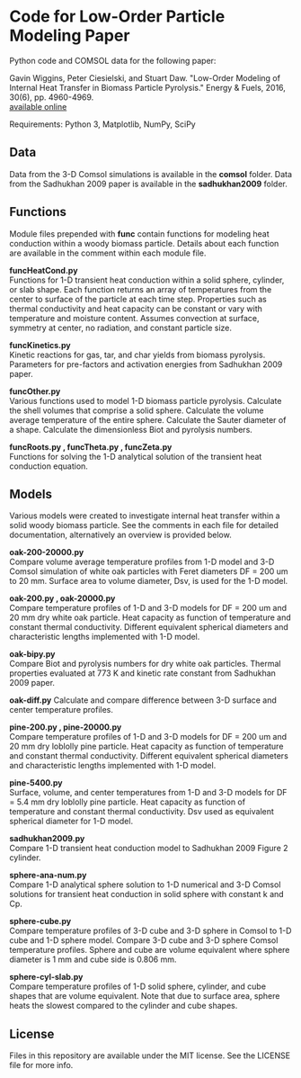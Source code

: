 # Code for Low-Order Particle Modeling Paper

Python code and COMSOL data for the following paper:

Gavin Wiggins, Peter Ciesielski, and Stuart Daw. "Low-Order Modeling of
Internal Heat Transfer in Biomass Particle Pyrolysis." Energy & Fuels, 2016,
30(6), pp. 4960-4969.  
[available online](http://pubs.acs.org/doi/abs/10.1021/acs.energyfuels.6b00554)

Requirements: Python 3, Matplotlib, NumPy, SciPy

## Data

Data from the 3-D Comsol simulations is available in the **comsol** folder.
Data from the Sadhukhan 2009 paper is available in the **sadhukhan2009**
folder.

## Functions

Module files prepended with **func** contain functions for modeling heat
conduction within a woody biomass particle. Details about each function are
available in the comment within each module file.

**funcHeatCond.py**  
Functions for 1-D transient heat conduction within a solid sphere, cylinder, or
slab shape. Each function returns an array of temperatures from the center to
surface of the particle at each time step. Properties such as thermal
conductivity and heat capacity can be constant or vary with temperature and
moisture content. Assumes convection at surface, symmetry at center, no
radiation, and constant particle size.

**funcKinetics.py**  
Kinetic reactions for gas, tar, and char yields from biomass pyrolysis.
Parameters for pre-factors and activation energies from Sadhukhan 2009 paper.

**funcOther.py**  
Various functions used to model 1-D biomass particle pyrolysis. Calculate the
shell volumes that comprise a solid sphere. Calculate the volume average
temperature of the entire sphere. Calculate the Sauter diameter of a shape.
Calculate the dimensionless Biot and pyrolysis numbers.

**funcRoots.py , funcTheta.py , funcZeta.py**  
Functions for solving the 1-D analytical solution of the transient heat
conduction equation.

## Models

Various models were created to investigate internal heat transfer within a
solid woody biomass particle. See the comments in each file for detailed
documentation, alternatively an overview is provided below.

**oak-200-20000.py**  
Compare volume average temperature profiles from 1-D model and 3-D Comsol
simulation of white oak particles with Feret diameters DF = 200 um to 20 mm.
Surface area to volume diameter, Dsv, is used for the 1-D model.

**oak-200.py , oak-20000.py**  
Compare temperature profiles of 1-D and 3-D models for DF = 200 um and 20 mm
dry white oak particle. Heat capacity as function of temperature and constant
thermal conductivity. Different equivalent spherical diameters and
characteristic lengths implemented with 1-D model.

**oak-bipy.py**  
Compare Biot and pyrolysis numbers for dry white oak particles. Thermal
properties evaluated at 773 K and kinetic rate constant from Sadhukhan 2009
paper.

**oak-diff.py**
Calculate and compare difference between 3-D surface and center temperature
profiles.

**pine-200.py , pine-20000.py**  
Compare temperature profiles of 1-D and 3-D models for DF = 200 um and 20 mm
dry loblolly pine particle. Heat capacity as function of temperature and
constant thermal conductivity. Different equivalent spherical diameters and
characteristic lengths implemented with 1-D model.

**pine-5400.py**  
Surface, volume, and center temperatures from 1-D and 3-D models for DF = 5.4
mm dry loblolly pine particle. Heat capacity as function of temperature and
constant thermal conductivity. Dsv used as equivalent spherical diameter for
1-D model.

**sadhukhan2009.py**  
Compare 1-D transient heat conduction model to Sadhukhan 2009 Figure 2
cylinder.

**sphere-ana-num.py**  
Compare 1-D analytical sphere solution to 1-D numerical and 3-D Comsol
solutions for transient heat conduction in solid sphere with constant k and Cp.

**sphere-cube.py**  
Compare temperature profiles of 3-D cube and 3-D sphere in Comsol to 1-D cube
and 1-D sphere model. Compare 3-D cube and 3-D sphere Comsol temperature
profiles. Sphere and cube are volume equivalent where sphere diameter is 1 mm
and cube side is 0.806 mm.

**sphere-cyl-slab.py**  
Compare temperature profiles of 1-D solid sphere, cylinder, and cube shapes
that are volume equivalent. Note that due to surface area, sphere heats the
slowest compared to the cylinder and cube shapes.

## License

Files in this repository are available under the MIT license. See the LICENSE
file for more info.

